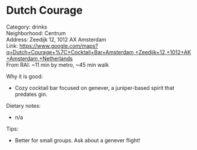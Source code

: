 # Dutch Courage

Category: drinks  
Neighborhood: Centrum  
Address: Zeedijk 12, 1012 AX Amsterdam  
Link: https://www.google.com/maps?q=Dutch+Courage+%7C+Cocktail+Bar+Amsterdam,+Zeedijk+12,+1012+AK+Amsterdam,+Netherlands  
From RAI: ~11 min by metro, ~45 min walk

Why it is good:
- Cozy cocktail bar focused on genever, a juniper-based spirit that predates gin.

Dietary notes:
- n/a

Tips:
- Better for small groups. Ask about a genever flight!
